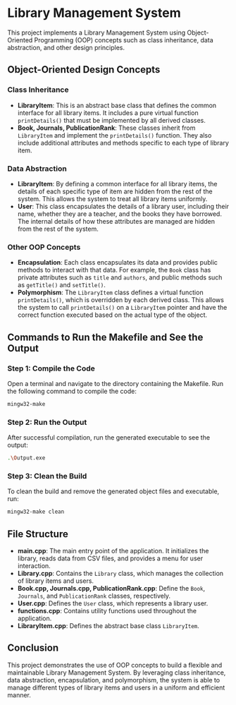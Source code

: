 # Library Management System

This project implements a Library Management System using Object-Oriented Programming (OOP) concepts such as class inheritance, data abstraction, and other design principles.

## Object-Oriented Design Concepts

### Class Inheritance

- **LibraryItem**: This is an abstract base class that defines the common interface for all library items. It includes a pure virtual function `printDetails()` that must be implemented by all derived classes.
- **Book, Journals, PublicationRank**: These classes inherit from `LibraryItem` and implement the `printDetails()` function. They also include additional attributes and methods specific to each type of library item.

### Data Abstraction

- **LibraryItem**: By defining a common interface for all library items, the details of each specific type of item are hidden from the rest of the system. This allows the system to treat all library items uniformly.
- **User**: This class encapsulates the details of a library user, including their name, whether they are a teacher, and the books they have borrowed. The internal details of how these attributes are managed are hidden from the rest of the system.

### Other OOP Concepts

- **Encapsulation**: Each class encapsulates its data and provides public methods to interact with that data. For example, the `Book` class has private attributes such as `title` and `authors`, and public methods such as `getTitle()` and `setTitle()`.
- **Polymorphism**: The `LibraryItem` class defines a virtual function `printDetails()`, which is overridden by each derived class. This allows the system to call `printDetails()` on a `LibraryItem` pointer and have the correct function executed based on the actual type of the object.

## Commands to Run the Makefile and See the Output

### Step 1: Compile the Code

Open a terminal and navigate to the directory containing the Makefile. Run the following command to compile the code:

```sh
mingw32-make
```

### Step 2: Run the Output

After successful compilation, run the generated executable to see the output:

```sh
.\Output.exe
```

### Step 3: Clean the Build

To clean the build and remove the generated object files and executable, run:

```sh
mingw32-make clean
```

## File Structure

- **main.cpp**: The main entry point of the application. It initializes the library, reads data from CSV files, and provides a menu for user interaction.
- **Library.cpp**: Contains the `Library` class, which manages the collection of library items and users.
- **Book.cpp, Journals.cpp, PublicationRank.cpp**: Define the `Book`, `Journals`, and `PublicationRank` classes, respectively.
- **User.cpp**: Defines the `User` class, which represents a library user.
- **functions.cpp**: Contains utility functions used throughout the application.
- **LibraryItem.cpp**: Defines the abstract base class `LibraryItem`.

## Conclusion

This project demonstrates the use of OOP concepts to build a flexible and maintainable Library Management System. By leveraging class inheritance, data abstraction, encapsulation, and polymorphism, the system is able to manage different types of library items and users in a uniform and efficient manner.

```

```
